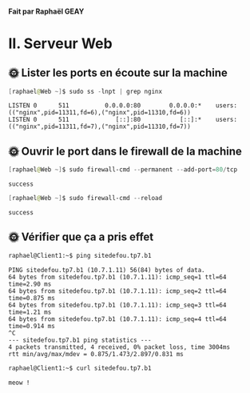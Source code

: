 #### Fait par Raphaël GEAY

# II. Serveur Web

## 🌞 Lister les ports en écoute sur la machine

```powershell
[raphael@Web ~]$ sudo ss -lnpt | grep nginx
```

```
LISTEN 0      511          0.0.0.0:80        0.0.0.0:*    users:(("nginx",pid=11311,fd=6),("nginx",pid=11310,fd=6))
LISTEN 0      511             [::]:80           [::]:*    users:(("nginx",pid=11311,fd=7),("nginx",pid=11310,fd=7))
```

##  🌞 Ouvrir le port dans le firewall de la machine

```powershell
[raphael@Web ~]$ sudo firewall-cmd --permanent --add-port=80/tcp
```

```
success
```

```powershell
[raphael@Web ~]$ sudo firewall-cmd --reload
```

```
success
```

## 🌞 Vérifier que ça a pris effet

```bash
raphael@Client1:~$ ping sitedefou.tp7.b1
```

```
PING sitedefou.tp7.b1 (10.7.1.11) 56(84) bytes of data.
64 bytes from sitedefou.tp7.b1 (10.7.1.11): icmp_seq=1 ttl=64 time=2.90 ms
64 bytes from sitedefou.tp7.b1 (10.7.1.11): icmp_seq=2 ttl=64 time=0.875 ms
64 bytes from sitedefou.tp7.b1 (10.7.1.11): icmp_seq=3 ttl=64 time=1.21 ms
64 bytes from sitedefou.tp7.b1 (10.7.1.11): icmp_seq=4 ttl=64 time=0.914 ms
^C
--- sitedefou.tp7.b1 ping statistics ---
4 packets transmitted, 4 received, 0% packet loss, time 3004ms
rtt min/avg/max/mdev = 0.875/1.473/2.897/0.831 ms
```

```bash
raphael@Client1:~$ curl sitedefou.tp7.b1
```

```
meow !
```
